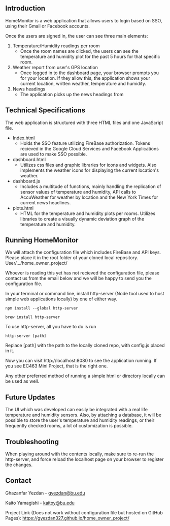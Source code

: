 ## Introduction

HomeMonitor is a web application that allows users to login based on SSO, using their Gmail or Facebook accounts.

Once the users are signed in, the user can see three main elements:

1. Temperature/Humidity readings per room
   - Once the room names are clicked, the users can see the temperature and humidity plot for the past 5 hours for that specific room.
2. Weather report from user's GPS location
   - Once logged in to the dashboard page, your browser prompts you for your location. If they allow this, the application shows your current location, written weather, temperature and humidity.
3. News headings
   - The application picks up the news headings from 

## Technical Specifications

The web application is structured with three HTML files and one JavaScript file.

- Index.html
  - Holds the SSO feature utilizing FireBase authorization. Tokens recieved in the Google Cloud Services and Facebook Applications are used to make SSO possible.
- dashboard.html
  - Utilizes css files and graphic libraries for icons and widgets. Also implements the weather icons for displaying the current location's weather.
- dashboard.js
  - Includes a multitude of functions, mainly handling the replication of sensor values of temperature and humidity, API calls to AccuWeather  for weather by location and the New York Times for current news headlines.
- plots.html
  - HTML for the temperature and humidity plots per rooms. Utilizes libraries to create a visually dynamic deviation graph of the temperature and humidity.

## Running HomeMonitor

We will attach the configuration file which includes FireBase and API keys. Please place it in the root folder of your cloned local repository. User/.../home_owner_project/

Whoever is reading this yet has not recieved the configuration file, please contact us from the email below and we will be happy to send you the configuration file.

In your terminal or command line, install http-server (Node tool used to host simple web applications locally) by one of either way.

```
npm install --global http-server
```

```
brew install http-server
```

To use http-server, all you have to do is run

```
http-server [path]
```

Replace [path] with the path to the locally cloned repo, with config.js placed in it.

Now you can visit http://localhost:8080 to see the application running. If you see EC463 Mini Project, that is the right one.

Any other preferred method of running a simple html or directory locally can be used as well.

## Future Updates

The UI which was developed can easily be integrated with a real life temperature and humidity sensors. Also, by attaching a database, it will be possible to store the user's temperature and humidity readings, or their frequently checked rooms, a lot of customization is possible.

## Troubleshooting

When playing around with the contents locally, make sure to re-run the http-server, and force reload the localhost page on your browser to register the changes.

## Contact

Ghazanfar Yezdan - gyezdan@bu.edu

Kaito Yamagishi - kaitoy@bu.edu

Project Link (Does not work without configuration file but hosted on GitHub Pages): https://gyezdan327.github.io/home_owner_project/

